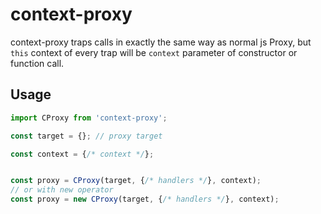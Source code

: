 # context-proxy

context-proxy traps calls in exactly the same way as normal js Proxy, but `this` context of every trap will be `context` parameter of constructor or function call.

## Usage

```js
import CProxy from 'context-proxy';

const target = {}; // proxy target

const context = {/* context */};


const proxy = CProxy(target, {/* handlers */}, context);
// or with new operator
const proxy = new CProxy(target, {/* handlers */}, context);

```